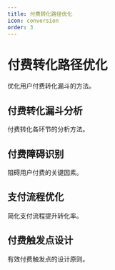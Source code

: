 ```yaml
---
title: 付费转化路径优化
icon: conversion
order: 3
---
```


# 付费转化路径优化

优化用户付费转化漏斗的方法。

## 付费转化漏斗分析

付费转化各环节的分析方法。

## 付费障碍识别

阻碍用户付费的关键因素。

## 支付流程优化

简化支付流程提升转化率。

## 付费触发点设计

有效付费触发点的设计原则。

